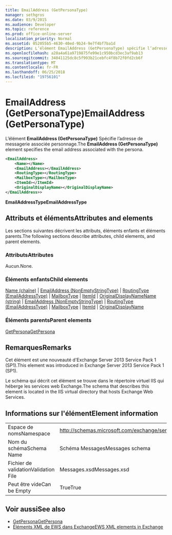 ```yaml
---
title: EmailAddress (GetPersonaType)
manager: sethgros
ms.date: 03/9/2015
ms.audience: Developer
ms.topic: reference
ms.prod: office-online-server
localization_priority: Normal
ms.assetid: 052055b5-4630-40ed-9b24-9e7f4bf7ba1d
description: L’élément EmailAddress (GetPersonaType) spécifie l’adresse de messagerie associée personnage.
ms.openlocfilehash: a28a4a61a9719875fe99e1c950bcd3ec3af9ab13
ms.sourcegitcommit: 34041125dc8c5f993b21cebfc4f8b72f0fd2cb6f
ms.translationtype: MT
ms.contentlocale: fr-FR
ms.lasthandoff: 06/25/2018
ms.locfileid: "19756101"
---
```

# <a name="emailaddress-getpersonatype"></a><span data-ttu-id="735ac-103">EmailAddress (GetPersonaType)</span><span class="sxs-lookup"><span data-stu-id="735ac-103">EmailAddress (GetPersonaType)</span></span>

<span data-ttu-id="735ac-104">L’élément **EmailAddress (GetPersonaType)** Spécifie l’adresse de messagerie associée personnage.</span><span class="sxs-lookup"><span data-stu-id="735ac-104">The **EmailAddress (GetPersonaType)** element specifies the email address associated with the persona.</span></span> 
  
```XML
<EmailAddress>
    <Name></Name>
    <EmailAddress></EmailAddress>
    <RoutingType></RoutingType>
    <MailboxType></MailboxType>
    <ItemId></ItemId>
    <OriginalDisplayName></OriginalDisplayName>
</EmailAddress>>
```

 <span data-ttu-id="735ac-105">**EmailAddressType**</span><span class="sxs-lookup"><span data-stu-id="735ac-105">**EmailAddressType**</span></span>
## <a name="attributes-and-elements"></a><span data-ttu-id="735ac-106">Attributs et éléments</span><span class="sxs-lookup"><span data-stu-id="735ac-106">Attributes and elements</span></span>

<span data-ttu-id="735ac-107">Les sections suivantes décrivent les attributs, éléments enfants et éléments parents.</span><span class="sxs-lookup"><span data-stu-id="735ac-107">The following sections describe attributes, child elements, and parent elements.</span></span>
  
### <a name="attributes"></a><span data-ttu-id="735ac-108">Attributs</span><span class="sxs-lookup"><span data-stu-id="735ac-108">Attributes</span></span>

<span data-ttu-id="735ac-109">Aucun.</span><span class="sxs-lookup"><span data-stu-id="735ac-109">None.</span></span>
  
### <a name="child-elements"></a><span data-ttu-id="735ac-110">Éléments enfants</span><span class="sxs-lookup"><span data-stu-id="735ac-110">Child elements</span></span>

<span data-ttu-id="735ac-111">[Name (chaîne)](name-string.md) | [EmailAddress (NonEmptyStringType)](emailaddress-nonemptystringtype.md) | [RoutingType (EmailAddressType)](routingtype-emailaddresstype.md) | [MailboxType](mailboxtype.md) | [ItemId](itemid.md) | [OriginalDisplayName](originaldisplayname.md)</span><span class="sxs-lookup"><span data-stu-id="735ac-111">[Name (string)](name-string.md) | [EmailAddress (NonEmptyStringType)](emailaddress-nonemptystringtype.md) | [RoutingType (EmailAddressType)](routingtype-emailaddresstype.md) | [MailboxType](mailboxtype.md) | [ItemId](itemid.md) | [OriginalDisplayName](originaldisplayname.md)</span></span>
  
### <a name="parent-elements"></a><span data-ttu-id="735ac-112">Éléments parents</span><span class="sxs-lookup"><span data-stu-id="735ac-112">Parent elements</span></span>

[<span data-ttu-id="735ac-113">GetPersona</span><span class="sxs-lookup"><span data-stu-id="735ac-113">GetPersona</span></span>](getpersona.md)
  
## <a name="remarks"></a><span data-ttu-id="735ac-114">Remarques</span><span class="sxs-lookup"><span data-stu-id="735ac-114">Remarks</span></span>

<span data-ttu-id="735ac-115">Cet élément est une nouveauté d'Exchange Server 2013 Service Pack 1 (SP1).</span><span class="sxs-lookup"><span data-stu-id="735ac-115">This element was introduced in Exchange Server 2013 Service Pack 1 (SP1).</span></span>
  
<span data-ttu-id="735ac-116">Le schéma qui décrit cet élément se trouve dans le répertoire virtuel IIS qui héberge les services web Exchange.</span><span class="sxs-lookup"><span data-stu-id="735ac-116">The schema that describes this element is located in the IIS virtual directory that hosts Exchange Web Services.</span></span>
  
## <a name="element-information"></a><span data-ttu-id="735ac-117">Informations sur l'élément</span><span class="sxs-lookup"><span data-stu-id="735ac-117">Element information</span></span>

|||
|:-----|:-----|
|<span data-ttu-id="735ac-118">Espace de noms</span><span class="sxs-lookup"><span data-stu-id="735ac-118">Namespace</span></span>  <br/> |http://schemas.microsoft.com/exchange/services/2006/messages  <br/> |
|<span data-ttu-id="735ac-119">Nom du schéma</span><span class="sxs-lookup"><span data-stu-id="735ac-119">Schema Name</span></span>  <br/> |<span data-ttu-id="735ac-120">Schéma Messages</span><span class="sxs-lookup"><span data-stu-id="735ac-120">Messages schema</span></span>  <br/> |
|<span data-ttu-id="735ac-121">Fichier de validation</span><span class="sxs-lookup"><span data-stu-id="735ac-121">Validation File</span></span>  <br/> |<span data-ttu-id="735ac-122">Messages.xsd</span><span class="sxs-lookup"><span data-stu-id="735ac-122">Messages.xsd</span></span>  <br/> |
|<span data-ttu-id="735ac-123">Peut être vide</span><span class="sxs-lookup"><span data-stu-id="735ac-123">Can be Empty</span></span>  <br/> |<span data-ttu-id="735ac-124">True</span><span class="sxs-lookup"><span data-stu-id="735ac-124">True</span></span>  <br/> |
   
## <a name="see-also"></a><span data-ttu-id="735ac-125">Voir aussi</span><span class="sxs-lookup"><span data-stu-id="735ac-125">See also</span></span>

- [<span data-ttu-id="735ac-126">GetPersona</span><span class="sxs-lookup"><span data-stu-id="735ac-126">GetPersona</span></span>](getpersona.md)
- [<span data-ttu-id="735ac-127">Éléments XML de EWS dans Exchange</span><span class="sxs-lookup"><span data-stu-id="735ac-127">EWS XML elements in Exchange</span></span>](ews-xml-elements-in-exchange.md)

